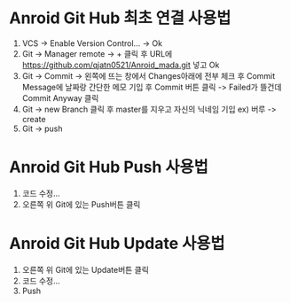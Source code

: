 # Anroid Git Hub 최초 연결 사용법
1. VCS -> Enable Version Control... -> Ok
2. Git -> Manager remote -> + 클릭 후 URL에 https://github.com/qjatn0521/Anroid_mada.git 넣고 Ok
3. Git -> Commit -> 왼쪽에 뜨는 창에서 Changes아래에 전부 체크 후 Commit Message에 날짜랑 간단한 메모 기입 후 Commit 버튼 클릭
   -> Failed가 뜰건데 Commit Anyway 클릭
4. Git -> new Branch 클릭 후 master를 지우고 자신의 닉네임 기입 ex) 버루 -> create
5. Git -> push
# Anroid Git Hub Push 사용법
1. 코드 수정...
2. 오른쪽 위 Git에 있는 Push버튼 클릭

# Anroid Git Hub Update 사용법
1. 오른쪽 위 Git에 있는 Update버튼 클릭
2. 코드 수정...
3. Push
